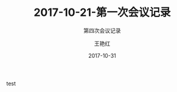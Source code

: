 ﻿---
layout:     post
title:      2017-10-21-第一次会议记录
subtitle:   第四次会议记录
date:       2017-10-31
author:     王艳红
header-img: img/Meeting_Record_bg.png
catalog: true
tags:
    - Blog
---

test
